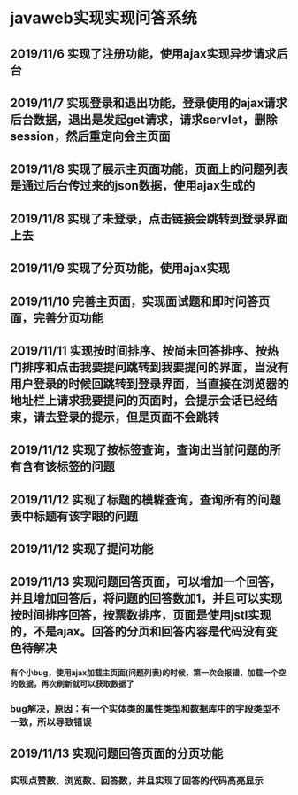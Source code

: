 #  javaweb实现实现问答系统

## 2019/11/6 实现了注册功能，使用ajax实现异步请求后台

##  2019/11/7 实现登录和退出功能，登录使用的ajax请求后台数据，退出是发起get请求，请求servlet，删除session，然后重定向会主页面

##  2019/11/8 实现了展示主页面功能，页面上的问题列表是通过后台传过来的json数据，使用ajax生成的

##  2019/11/8 实现了未登录，点击链接会跳转到登录界面上去

##  2019/11/9 实现了分页功能，使用ajax实现

##  2019/11/10 完善主页面，实现面试题和即时问答页面，完善分页功能

##  2019/11/11 实现按时间排序、按尚未回答排序、按热门排序和点击我要提问跳转到我要提问的界面，当没有用户登录的时候回跳转到登录界面，当直接在浏览器的地址栏上请求我要提问的页面时，会提示会话已经结束，请去登录的提示，但是页面不会跳转

##  2019/11/12 实现了按标签查询，查询出当前问题的所有含有该标签的问题

##  2019/11/12 实现了标题的模糊查询，查询所有的问题表中标题有该字眼的问题

## 2019/11/12 实现了提问功能

##  2019/11/13 实现问题回答页面，可以增加一个回答，并且增加回答后，将问题的回答数加1，并且可以实现按时间排序回答，按票数排序，页面是使用jstl实现的，不是ajax。回答的分页和回答内容是代码没有变色待解决

####  	有个小bug，使用ajax加载主页面(问题列表)的时候，第一次会报错，加载一个空的数据，再次刷新就可以获取数据了

### bug解决，原因：有一个实体类的属性类型和数据库中的字段类型不一致，所以导致错误

##   2019/11/13  实现问题回答页面的分页功能

###  实现点赞数、浏览数、回答数，并且实现了回答的代码高亮显示







